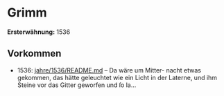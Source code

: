 # Grimm

**Ersterwähnung:** 1536

## Vorkommen
- 1536: [jahre/1536/README.md](../jahre/1536/README.md) – Da wäre um Mitter-
nacht etwas gekommen, das hätte geleuchtet wie ein Licht
in der Laterne, und ihm Steine vor das Gitter geworfen
und ſo la...
